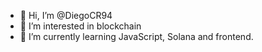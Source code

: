 - 👋 Hi, I’m @DiegoCR94
- 👀 I’m interested in blockchain
- 🌱 I’m currently learning JavaScript, Solana and frontend.

